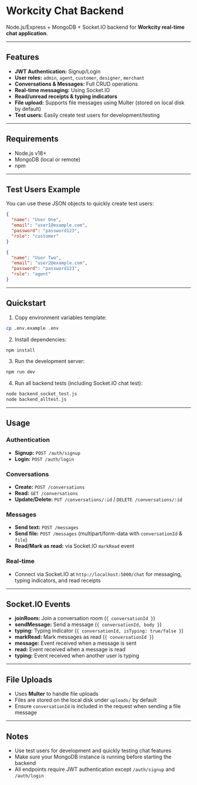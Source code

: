 # Workcity Chat Backend

Node.js/Express + MongoDB + Socket.IO backend for **Workcity real-time chat application**.

---

## Features
- **JWT Authentication:** Signup/Login  
- **User roles:** `admin`, `agent`, `customer`, `designer`, `merchant`  
- **Conversations & Messages:** Full CRUD operations  
- **Real-time messaging:** Using Socket.IO  
- **Read/unread receipts & typing indicators**  
- **File upload:** Supports file messages using Multer (stored on local disk by default)  
- **Test users:** Easily create test users for development/testing  

---

## Requirements
- Node.js v18+  
- MongoDB (local or remote)  
- npm  

---

## Test Users Example

You can use these JSON objects to quickly create test users:

```json
{
  "name": "User One",
  "email": "user1@example.com",
  "password": "password123",
  "role": "customer"
}

{
  "name": "User Two",
  "email": "user2@example.com",
  "password": "password123",
  "role": "agent"
}
```

---

## Quickstart

1. Copy environment variables template:

```bash
cp .env.example .env
```

2. Install dependencies:

```bash
npm install
```

3. Run the development server:

```bash
npm run dev
```

4. Run all backend tests (including Socket.IO chat test):

```bash
node backend_socket_test.js
node backend_alltest.js
```

---

## Usage

### Authentication
- **Signup:** `POST /auth/signup`  
- **Login:** `POST /auth/login`  

### Conversations
- **Create:** `POST /conversations`  
- **Read:** `GET /conversations`  
- **Update/Delete:** `PUT /conversations/:id` / `DELETE /conversations/:id`  

### Messages
- **Send text:** `POST /messages`  
- **Send file:** `POST /messages` (multipart/form-data with `conversationId` & `file`)  
- **Read/Mark as read:** via Socket.IO `markRead` event  

### Real-time
- Connect via Socket.IO at `http://localhost:5000/chat` for messaging, typing indicators, and read receipts  

---

## Socket.IO Events

- **joinRoom:** Join a conversation room (`{ conversationId }`)  
- **sendMessage:** Send a message (`{ conversationId, body }`)  
- **typing:** Typing indicator (`{ conversationId, isTyping: true/false }`)  
- **markRead:** Mark messages as read (`{ conversationId }`)  
- **message:** Event received when a message is sent  
- **read:** Event received when a message is read  
- **typing:** Event received when another user is typing  

---

## File Uploads

- Uses **Multer** to handle file uploads  
- Files are stored on the local disk under `uploads/` by default  
- Ensure `conversationId` is included in the request when sending a file message  

---

## Notes

- Use test users for development and quickly testing chat features  
- Make sure your MongoDB instance is running before starting the backend  
- All endpoints require JWT authentication except `/auth/signup` and `/auth/login`

